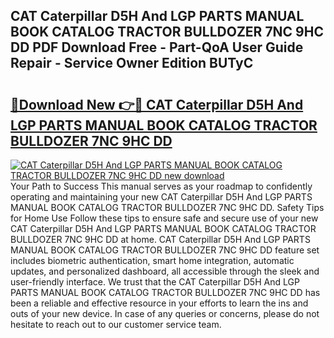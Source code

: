 ## CAT Caterpillar D5H And LGP PARTS MANUAL BOOK CATALOG TRACTOR BULLDOZER 7NC 9HC DD PDF Download Free - Part-QoA User Guide Repair - Service Owner Edition BUTyC

# <h2><a href="http://bc82007.oget.top/?id=CAT+Caterpillar+D5H+And+LGP+PARTS+MANUAL+BOOK+CATALOG+TRACTOR+BULLDOZER+7NC+9HC+DD">🔗Download New 👉🔴 CAT Caterpillar D5H And LGP PARTS MANUAL BOOK CATALOG TRACTOR BULLDOZER 7NC 9HC DD</a></h2>

[![CAT Caterpillar D5H And LGP PARTS MANUAL BOOK CATALOG TRACTOR BULLDOZER 7NC 9HC DD new download](https://i.imgur.com/5g1atiW.png)](http://bc82007.oget.top/?id=CAT+Caterpillar+D5H+And+LGP+PARTS+MANUAL+BOOK+CATALOG+TRACTOR+BULLDOZER+7NC+9HC+DD)
Your Path to Success This manual serves as your roadmap to confidently operating and maintaining your new CAT Caterpillar D5H And LGP PARTS MANUAL BOOK CATALOG TRACTOR BULLDOZER 7NC 9HC DD. Safety Tips for Home Use Follow these tips to ensure safe and secure use of your new CAT Caterpillar D5H And LGP PARTS MANUAL BOOK CATALOG TRACTOR BULLDOZER 7NC 9HC DD at home. CAT Caterpillar D5H And LGP PARTS MANUAL BOOK CATALOG TRACTOR BULLDOZER 7NC 9HC DD feature set includes biometric authentication, smart home integration, automatic updates, and personalized dashboard, all accessible through the sleek and user-friendly interface. We trust that the CAT Caterpillar D5H And LGP PARTS MANUAL BOOK CATALOG TRACTOR BULLDOZER 7NC 9HC DD has been a reliable and effective resource in your efforts to learn the ins and outs of your new device. In case of any queries or concerns, please do not hesitate to reach out to our customer service team.
